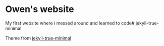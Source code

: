 # Owen's website
My first website where i messed around and learned to code# jekyll-true-minimal

Theme from [jekyll-true-minimal](https://github.com/cyevgeniy/jekyll-true-minimal/)

